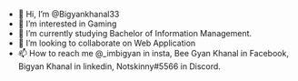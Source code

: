 - 👋 Hi, I’m @Bigyankhanal33
- 👀 I’m interested in Gaming
- 🌱 I’m currently studying Bachelor of Information Management.
- 💞️ I’m looking to collaborate on Web Application
- 📫 How to reach me @_imbigyan in insta, Bee Gyan Khanal in Facebook, Bigyan Khanal in linkedin, Notskinny#5566 in Discord.

<!---
Bigyankhanal33/Bigyankhanal33 is a ✨ special ✨ repository because its `README.md` (this file) appears on your GitHub profile.
You can click the Preview link to take a look at your changes.
--->
